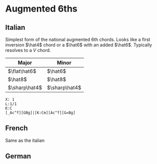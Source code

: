 # Augmented 6ths

## Italian

Simplest form of the national augmented 6th chords. Looks like a first inversion $\hat4$ chord or a $\hat6$ with an added $\hat6$. Typically resolves to a $V$ chord.

| Major         | Minor         |
| ------------- | ------------- |
| $\flat\hat6$  | $\hat6$       |
| $\hat8$       | $\hat8$       |
| $\sharp\hat4$ | $\sharp\hat4$ |

```music-abc
X: 1
L:1/1
K:C
[_Ac^f][GBg]|[K:Cm][Ac^f][G=Bg]
```

## French

Same as the italian

## German
